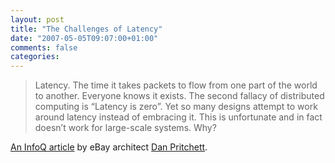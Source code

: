 ```yaml
---
layout: post
title: "The Challenges of Latency"
date: "2007-05-05T09:07:00+01:00"
comments: false
categories: 
---
```


<blockquote>
<p>Latency. The time it takes packets to flow from one part of the world to another. Everyone knows it exists. The second fallacy of distributed computing is &#8220;Latency is zero&#8221;. Yet so many designs attempt to work around latency instead of embracing it. This is unfortunate and in fact doesn&#8217;t work for large-scale systems. Why?</p>
</blockquote>

<p><a href="http://www.infoq.com/articles/pritchett-latency">An InfoQ article</a> by eBay architect <a href="http://www.addsimplicity.com/">Dan Pritchett</a>.</p>


